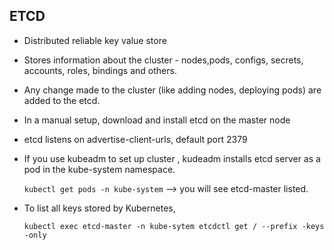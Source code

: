 ## ETCD

  - Distributed reliable key value store 
  - Stores information about the cluster - nodes,pods, configs, secrets, accounts, roles, bindings and others. 
  - Any change made to the cluster (like adding nodes, deploying pods) are added to the etcd. 
  - In a manual setup, download and install etcd on the master node 
  - etcd listens on advertise-client-urls, default port 2379
  - If you use kubeadm to set up cluster , kudeadm installs etcd server as a pod in the kube-system namespace. 
  
      ` kubectl get pods -n kube-system `
     --> you will see etcd-master listed. 
  - To list all keys stored by Kubernetes, 
   
      ` kubectl exec etcd-master -n kube-sytem etcdctl get / --prefix -keys -only `
